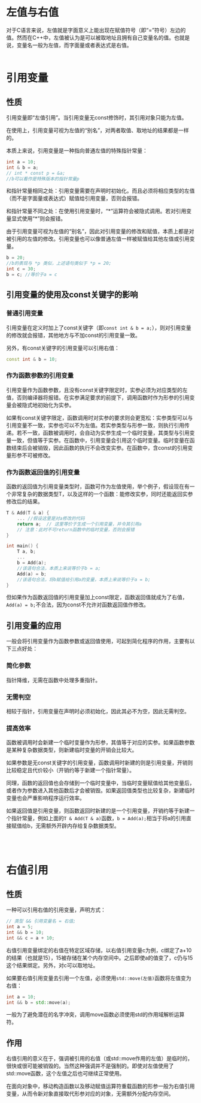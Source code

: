 # 左值与右值
对于C语言来说，左值就是字面意义上能出现在赋值符号（即“=”符号）左边的值。然而在C++中，左值被认为是可以被取地址且拥有自己变量名的值。也就是说，变量名一般为左值，而字面量或者表达式是右值。
<br/><br/>

# 引用变量
## 性质
引用变量即“左值引用”。当引用变量无const修饰时，其引用对象只能为左值。



在使用上，引用变量可视为左值的“别名”，对两者取值、取地址的结果都是一样的。

本质上来说，引用变量是一种指向普通左值的特殊指针常量：
```cpp
int a = 10;
int & b = a;
// int * const p = &a;
//b可以看作是特殊版本的指针常量p
```
和指针常量相同之处：引用变量需要在声明时初始化。而且必须将相应类型的左值（而不是字面量或表达式）赋值给引用变量，否则会报错。

和指针常量不同之处：在使用引用变量时，“\*”运算符会被隐式调用。若对引用变量显式使用“\*”则会报错。

由于引用变量可视为左值的“别名”，因此对引用变量的修改和赋值，本质上都是对被引用的左值的修改。引用变量也可以像普通左值一样被赋值给其他左值或引用变量。
```cpp
b = 20;
//b的表现与 *p 类似，上述语句类似于 *p = 20;
int c = 30;
b = c; //等价于a = c
```

## 引用变量的使用及const关键字的影响

### 普通引用变量
引用变量在定义时加上了const关键字（即```const int & b = a;```），则对引用变量的修改就会报错，其他地方与不加const的引用变量一致。

另外，有const关键字的引用变量可以引用右值：
```cpp
const int & b = 10; 
```

### 作为函数参数的引用变量

引用变量作为函数参数，且没有const关键字限定时，实参必须为对应类型的左值，否则编译器将报错。在实参满足要求的前提下，调用函数时作为形参的引用变量会被隐式地初始化为实参。

如果有const关键字限定，函数调用时对实参的要求则会更宽松：实参类型可以与引用变量不一致，实参也可以不为左值。若实参类型与形参一致，则执行引用传递。若不一致，函数被调用时，会自动为实参生成一个临时变量，其类型与引用变量一致，但值等于实参。在函数中，引用变量会引用这个临时变量。临时变量在函数结束后会被销毁，因此函数的执行不会改变实参。在函数中，含const的引用变量形参不可被修改。
### 作为函数返回值的引用变量

函数的返回值为引用变量类型时，函数可作为左值使用，举个例子，假设现在有一个非常复杂的数据类型T，以及这样的一个函数：能修改实参，同时还能返回实参修改后的结果。
```cpp
T & Add(T & a) {
    ... //假设这里是对a修改的代码
    return a;  // 这里等价于生成一个引用变量，并令其引用a
    // 注意：此时不可return函数中的临时变量，否则会报错
}

int main() {
    T a, b;
    ...
    b = Add(a);
    //该语句合法，本质上来说等价于b = a;
    Add(a) = b; 
    //该语句合法，将b赋值给引用a的变量，本质上来说等价于a = b;
}
```
但如果作为函数返回值的引用变量加上const限定，函数返回值就成为了右值，```Add(a) = b;```不合法，因为const不允许对函数返回值作修改。


## 引用变量的应用
一般会将引用变量作为函数参数或返回值使用，可起到简化程序的作用，主要有以下三点好处：
### 简化参数
指针降维，无需在函数中处理多重指针。
### 无需判空
相较于指针，引用变量在声明时必须初始化，因此其必不为空，因此无需判空。

### 提高效率
函数被调用时会新建一个临时变量作为形参，其值等于对应的实参。如果函数参数是某种复杂数据类型，则新建临时变量的开销会比较大。

如果参数是无const关键字的引用变量，函数调用时新建的则是引用变量，开销则比较稳定且代价较小（开销约等于新建一个指针常量）。

同理，函数的返回值也会存储到一个临时变量中，当临时变量赋值给其他变量后，或者作为参数进入其他函数后才会被销毁。如果返回值类型也比较复杂，新建临时变量也会严重影响程序运行效率。

如果返回值是引用变量，则函数返回时新建的是一个引用变量，开销约等于新建一个指针常量，例如上面的```T & Add(T & a)```函数，```b = Add(a);```相当于将a的引用直接赋值给b，无需额外开辟内存给复杂数据类型。


<br/><br/>

# 右值引用
## 性质
一种可以引用右值的引用变量，声明方式：
```cpp
// 类型 && 引用变量名 = 右值;
int a = 5;
int && b = 10;  
int && c = a + 10;
```
右值引用变量绑定的右值在特定区域存储，以右值引用变量c为例，c绑定了a+10的结果（也就是15），15被存储在某个内存空间中。之后即使a的值变了，c仍与15这个结果绑定。另外，对c可以取地址。

如果要右值引用变量去引用一个左值，必须使用```std::move(左值)```函数将左值变为右值：
```cpp
int a = 10; 
int && b = std::move(a);
```
一般为了避免潜在的名字冲突，调用move函数必须使用std的作用域解析运算符。

## 作用
右值引用的意义在于，强调被引用的右值（或std::move作用的左值）是临时的，很快或很可能被销毁的。当然这种强调并不是强制的。即使对左值使用了std::move函数，这个左值之后也可继续正常使用。

在面向对象中，移动构造函数以及移动赋值运算符重载函数的形参一般为右值引用变量，从而令新对象直接取代形参对应的对象，无需额外分配内存空间。

<br/><br/>
